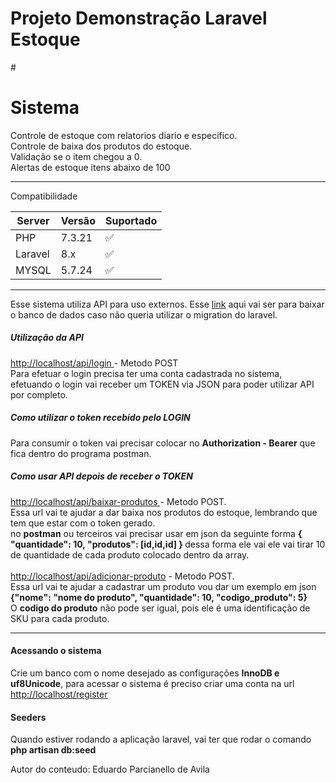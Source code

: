 <h1>Projeto Demonstração Laravel Estoque</h1>


#<h1>Sistema</h1>
Controle de estoque com relatorios diario e especifico.<br>
Controle de baixa dos produtos do estoque.<br>
Validação se o item chegou a 0.<br>
Alertas de estoque itens abaixo de 100<br>
<hr>

Compatibilidade

|Server | Versão | Suportado |
| ------- | ------------------ | ------|
| PHP   | 7.3.21 | :white_check_mark: |
| Laravel   | 8.x |:white_check_mark: |
| MYSQL  | 5.7.24 |:white_check_mark: |



<hr>
Esse sistema utiliza API para uso externos.
Esse <a href="http://www.mediafire.com/file/r28f13eywhir3hl/banco.sql/file">link</a> aqui vai ser para baixar o banco de dados caso não queria utilizar o migration do laravel.

<h5>Utilização da API</h5>
<a href="#">http://localhost/api/login </a> - Metodo POST<br>
Para efetuar o login precisa ter uma conta cadastrada no sistema,
efetuando o login vai receber um TOKEN via JSON para poder utilizar API por completo.

<h5>Como utilizar o token recebido pelo LOGIN</h5>
Para consumir o token vai precisar colocar no <b>Authorization - Bearer</b> que fica dentro do programa postman.

<h5>Como usar API depois de receber o TOKEN</h5>
<a href="#">http://localhost/api/baixar-produtos </a> - Metodo POST. <br>
Essa url vai te ajudar a dar baixa nos produtos do estoque, lembrando que tem que estar com o token gerado.<br>
no <b>postman</b> ou terceiros vai precisar usar em json da seguinte forma <b>{ "quantidade": 10, "produtos": [id,id,id] } </b> 
dessa forma ele vai ele vai tirar 10 de quantidade de cada produto colocado dentro da array.<br>
<br>
<a href="#">http://localhost/api/adicionar-produto</a> - Metodo POST.<br>
Essa url vai te ajudar a cadastrar um produto vou dar um exemplo em json 
<b> {"nome": "nome do produto", "quantidade": 10, "codigo_produto": 5}</b><br>
O <b>codigo do produto</b> não pode ser igual, pois ele é uma identificação de SKU para cada produto.
<br>
<hr>

<h4>Acessando o sistema</h4>
Crie um banco com o nome desejado as configurações <b>InnoDB e uf8Unicode</b>,
para acessar o sistema é preciso criar uma conta na url <a href="#">http://localhost/register </a>

<h4>Seeders</h4>
Quando estiver rodando a aplicação laravel, vai ter que rodar o comando <b>php artisan db:seed</b>

Autor do conteudo: Eduardo Parcianello de Avila



